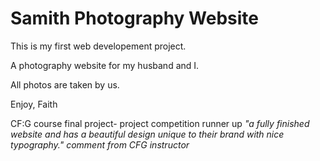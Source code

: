 # Samith Photography Website

This is my first web developement project. 

A photography website for my husband and I. 

All photos are taken by us.


Enjoy,
Faith


CF:G course final project- project competition runner up *"a fully finished website and has a beautiful design unique to their brand with nice typography." comment from CFG instructor*

